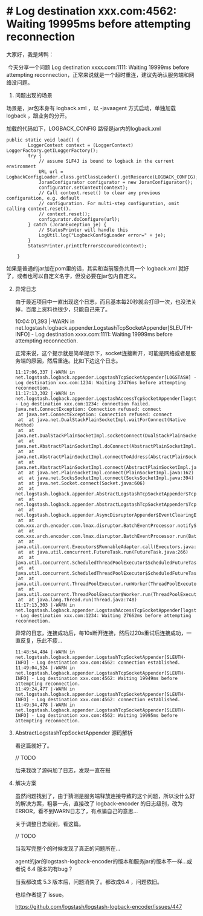 # # Log destination xxx.com:4562: Waiting 19995ms before attempting reconnection

大家好，我是烤鸭：

​	今天分享一个问题 Log destination xxxx.com:1111: Waiting 19999ms before attempting reconnection，正常来说就是一个超时重连，建议先确认服务端和网络没问题。

1.  问题出现的场景

   场景是，jar包本身有 logback.xml ，以 -javaagent 方式启动，单独加载 logback ，跟业务的分开。

   加载的代码如下，LOGBACK_CONFIG 路径是jar内的logback.xml

   ```
   public static void load() {
           LoggerContext context = (LoggerContext) LoggerFactory.getILoggerFactory();
           try {
               // assume SLF4J is bound to logback in the current environment
               URL url = LogbackConfigLoader.class.getClassLoader().getResource(LOGBACK_CONFIG);
               JoranConfigurator configurator = new JoranConfigurator();
               configurator.setContext(context);
               // Call context.reset() to clear any previous configuration, e.g. default
               // configuration. For multi-step configuration, omit calling context.reset().
               // context.reset();
               configurator.doConfigure(url);
           } catch (JoranException je) {
               // StatusPrinter will handle this
               LogUtil.log("LogbackConfigLoader error=" + je);
           }
           StatusPrinter.printIfErrorsOccured(context);
   
       }
   ```

   如果是普通的jar加在pom里的话，其实和当前服务共用一个 logback.xml 就好了，或者也可以自定义名字，但没必要在jar包内自定义。

2. 异常日志

   由于最近项目中一直出现这个日志，而且基本每20秒就会打印一次，也没法关掉，百度上资料也很少，只能自己来了。

   10:04:01,393 |-WARN in net.logstash.logback.appender.LogstashTcpSocketAppender[SLEUTH-INFO] - Log destination xxxx.com:1111: Waiting 19999ms before attempting reconnection.

   正常来说，这个提示就是简单提示下，socket连接断开，可能是网络或者是服务端的原因，然后重连。比如下边这个日志。

   ```
   11:17:06,337 |-WARN in net.logstash.logback.appender.LogstashTcpSocketAppender[LOGSTASH] - Log destination xxx.com:1234: Waiting 27476ms before attempting reconnection.
   11:17:13,302 |-WARN in net.logstash.logback.appender.LogstashAccessTcpSocketAppender[logstash] - Log destination xxx.com:1234: connection failed. java.net.ConnectException: Connection refused: connect
   	at java.net.ConnectException: Connection refused: connect
   	at 	at java.net.DualStackPlainSocketImpl.waitForConnect(Native Method)
   	at 	at java.net.DualStackPlainSocketImpl.socketConnect(DualStackPlainSocketImpl.java:81)
   	at 	at java.net.AbstractPlainSocketImpl.doConnect(AbstractPlainSocketImpl.java:476)
   	at 	at java.net.AbstractPlainSocketImpl.connectToAddress(AbstractPlainSocketImpl.java:218)
   	at 	at java.net.AbstractPlainSocketImpl.connect(AbstractPlainSocketImpl.java:200)
   	at 	at java.net.PlainSocketImpl.connect(PlainSocketImpl.java:162)
   	at 	at java.net.SocksSocketImpl.connect(SocksSocketImpl.java:394)
   	at 	at java.net.Socket.connect(Socket.java:606)
   	at 	at net.logstash.logback.appender.AbstractLogstashTcpSocketAppender$TcpSendingEventHandler.openSocket(AbstractLogstashTcpSocketAppender.java:721)
   	at 	at net.logstash.logback.appender.AbstractLogstashTcpSocketAppender$TcpSendingEventHandler.onStart(AbstractLogstashTcpSocketAppender.java:640)
   	at 	at net.logstash.logback.appender.AsyncDisruptorAppender$EventClearingEventHandler.onStart(AsyncDisruptorAppender.java:351)
   	at 	at com.xxx.arch.encoder.com.lmax.disruptor.BatchEventProcessor.notifyStart(BatchEventProcessor.java:224)
   	at 	at com.xxx.arch.encoder.com.lmax.disruptor.BatchEventProcessor.run(BatchEventProcessor.java:120)
   	at 	at java.util.concurrent.Executors$RunnableAdapter.call(Executors.java:511)
   	at 	at java.util.concurrent.FutureTask.run(FutureTask.java:266)
   	at 	at java.util.concurrent.ScheduledThreadPoolExecutor$ScheduledFutureTask.access$201(ScheduledThreadPoolExecutor.java:180)
   	at 	at java.util.concurrent.ScheduledThreadPoolExecutor$ScheduledFutureTask.run(ScheduledThreadPoolExecutor.java:293)
   	at 	at java.util.concurrent.ThreadPoolExecutor.runWorker(ThreadPoolExecutor.java:1149)
   	at 	at java.util.concurrent.ThreadPoolExecutor$Worker.run(ThreadPoolExecutor.java:624)
   	at 	at java.lang.Thread.run(Thread.java:748)
   11:17:13,303 |-WARN in net.logstash.logback.appender.LogstashAccessTcpSocketAppender[logstash] - Log destination xxx.com:1234: Waiting 27662ms before attempting reconnection.
   ```

   异常的日志，连接成功后，每10s断开连接，然后过20s重试后连接成功，一直反复，乐此不疲...

   ```
   11:48:54,484 |-WARN in net.logstash.logback.appender.LogstashTcpSocketAppender[SLEUTH-INFO] - Log destination xxx.com:4562: connection established.
   11:49:04,524 |-WARN in net.logstash.logback.appender.LogstashTcpSocketAppender[SLEUTH-INFO] - Log destination xxx.com:4562: Waiting 19949ms before attempting reconnection.
   11:49:24,477 |-WARN in net.logstash.logback.appender.LogstashTcpSocketAppender[SLEUTH-INFO] - Log destination xxx.com:4562: connection established.
   11:49:34,478 |-WARN in net.logstash.logback.appender.LogstashTcpSocketAppender[SLEUTH-INFO] - Log destination xxx.com:4562: Waiting 19995ms before attempting reconnection.
   ```

   

3. AbstractLogstashTcpSocketAppender  源码解析

   看这篇就好了。

   // TODO

   后来我改了源码加了日志，发现一直在报

   

4. 解决方案

   虽然问题找到了，由于猜测是服务端释放连接导致的这个问题，所以没什么好的解决方案，粗暴一点，直接改了 logback-encoder 的日志级别，改为ERROR，看不到WARN日志了，有点骗自己的意思...

   关于调整日志级别，看这篇。

   // TODO

   当我写完整个的时候发现了真正的问题所在...

   agent的jar的logstash-logback-encoder的版本和服务jar的版本不一样...或者说 6.4 版本的有bug？

   当我都改成 5.3 版本后，问题消失了。都改成6.4 ，问题依旧。

   也给作者提了 issue。

   https://github.com/logstash/logstash-logback-encoder/issues/447

   













